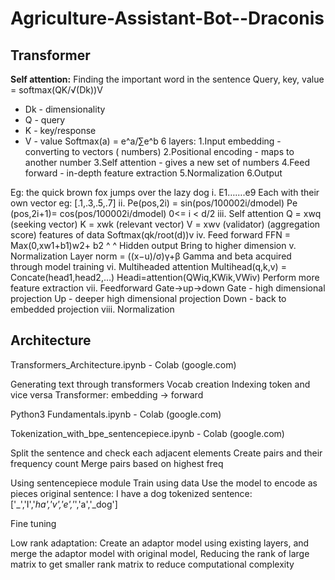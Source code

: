 # Agriculture-Assistant-Bot--Draconis
## Transformer 
**Self attention:**
Finding the important word in the sentence
Query, key, value
= softmax(QK/√(Dk))V
- Dk - dimensionality
- Q - query
- K - key/response
- V - value
Softmax(a) = e^a/∑e^b 
6 layers:
	1.Input embedding - converting to vectors ( numbers)
	2.Positional encoding - maps to another number
	3.Self attention - gives a new set of numbers
	4.Feed forward - in-depth feature extraction
	5.Normalization 
	6.Output
		
Eg: the quick brown fox jumps over the lazy dog
i. E1…….e9
	Each with their own vector eg: [.1,.3,.5,.7]
ii. Pe(pos,2i) = sin(pos/100002i/dmodel)
	Pe (pos,2i+1)= cos(pos/100002i/dmodel)
	0<= i < d/2
iii. Self attention 
	Q = xwq (seeking vector)
	K = xwk (relevant vector)
	V = xwv (validator) (aggregation score) features of data
	Softmax(qk/root(d))v
iv. Feed forward
	FFN = Max(0,xw1+b1)w2+ b2 
		    ^        ^
		  Hidden   output
	Bring to higher dimension
v. Normalization 
	Layer norm = ((x−u)/σ)γ+β
	Gamma and beta acquired through model training
vi. Multiheaded attention
	Multihead(q,k,v) = Concate(head1,head2,…)
	Headi=attention(QWiq,KWik,VWiv)
	Perform more feature extraction
vii. Feedforward 
	Gate->up->down
	Gate - high dimensional projection
	Up - deeper high dimensional projection
	Down - back to embedded projection
viii. Normalization
## Architecture
Transformers_Architecture.ipynb - Colab (google.com)

Generating text through transformers
Vocab creation
Indexing token and vice versa
Transformer: embedding -> forward

Python3 Fundamentals.ipynb - Colab (google.com)

Tokenization_with_bpe_sentencepiece.ipynb - Colab (google.com)

Split the sentence and check each adjacent elements
Create pairs and their frequency count
Merge pairs based on highest freq

Using sentencepiece module
Train using data
Use the model to encode as pieces
	original sentence: I have a dog
	tokenized sentence: ['_','I','_ha','v','e','_','a','_dog']



Fine tuning
	
Low rank adaptation: Create an adaptor model using existing layers, and merge the adaptor model with original model,
Reducing the rank of large matrix to get smaller rank matrix to reduce computational complexity


